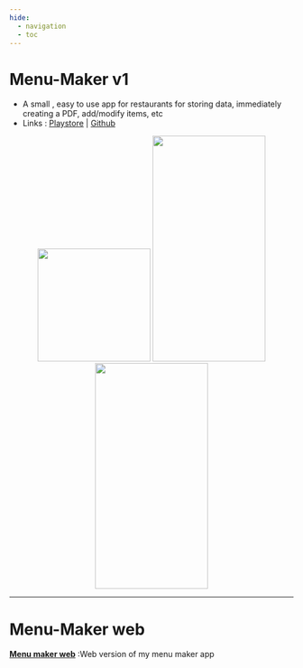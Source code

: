 ```yaml
---
hide:
  - navigation
  - toc
---
```


# Menu-Maker v1

- A small , easy to use app for restaurants for storing data, immediately creating a PDF, add/modify items, etc
- Links : [Playstore](https://play.google.com/store/apps/details?id=in.curioustools.menu_maker&hl=en_AU) | [Github](https://github.com/root-ansh/Menu-Maker_v1)


<p align="center"> 
<img src="https://raw.githubusercontent.com/root-ansh/Menu-Maker_v1/b0ad6b93994be8f4004d414d818539dcb2a1e4e3/code/app/src/main/res/mipmap-xxxhdpi/ic_launcher_round.png" height="200px" width="200px">
<img src="https://github.com/root-ansh/Menu-Maker/raw/master/screenshots_and_apk/sc2.png" height="400px" width="200px">
<img src="https://github.com/root-ansh/Menu-Maker/raw/master/screenshots_and_apk/sc3.png" height="400px" width="200px">
</p>  

---


# Menu-Maker web
**[Menu maker web](https://github.com/root-ansh/menu-maker-web)** :Web version of my menu maker app
